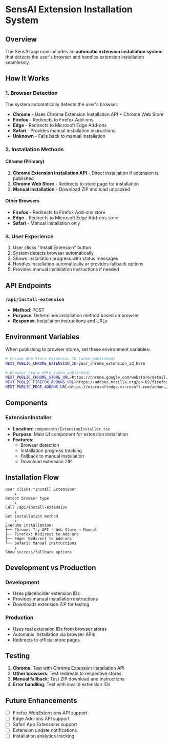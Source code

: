 # SensAI Extension Installation System

## Overview

The SensAI app now includes an **automatic extension installation system** that detects the user's browser and handles extension installation seamlessly.

## How It Works

### 1. Browser Detection
The system automatically detects the user's browser:
- **Chrome** - Uses Chrome Extension Installation API + Chrome Web Store
- **Firefox** - Redirects to Firefox Add-ons
- **Edge** - Redirects to Microsoft Edge Add-ons
- **Safari** - Provides manual installation instructions
- **Unknown** - Falls back to manual installation

### 2. Installation Methods

#### Chrome (Primary)
1. **Chrome Extension Installation API** - Direct installation if extension is published
2. **Chrome Web Store** - Redirects to store page for installation
3. **Manual Installation** - Download ZIP and load unpacked

#### Other Browsers
- **Firefox** - Redirects to Firefox Add-ons store
- **Edge** - Redirects to Microsoft Edge Add-ons store
- **Safari** - Manual installation only

### 3. User Experience

1. User clicks "Install Extension" button
2. System detects browser automatically
3. Shows installation progress with status messages
4. Handles installation automatically or provides fallback options
5. Provides manual installation instructions if needed

## API Endpoints

### `/api/install-extension`
- **Method**: POST
- **Purpose**: Determines installation method based on browser
- **Response**: Installation instructions and URLs

## Environment Variables

When publishing to browser stores, set these environment variables:

```bash
# Chrome Web Store Extension ID (when published)
NEXT_PUBLIC_CHROME_EXTENSION_ID=your_chrome_extension_id_here

# Browser Store URLs (when published)
NEXT_PUBLIC_CHROME_STORE_URL=https://chrome.google.com/webstore/detail/your-extension-id
NEXT_PUBLIC_FIREFOX_ADDONS_URL=https://addons.mozilla.org/en-US/firefox/addon/your-extension-id
NEXT_PUBLIC_EDGE_ADDONS_URL=https://microsoftedge.microsoft.com/addons/detail/your-extension-id
```

## Components

### ExtensionInstaller
- **Location**: `components/ExtensionInstaller.tsx`
- **Purpose**: Main UI component for extension installation
- **Features**:
  - Browser detection
  - Installation progress tracking
  - Fallback to manual installation
  - Download extension ZIP

## Installation Flow

```
User clicks "Install Extension"
    ↓
Detect browser type
    ↓
Call /api/install-extension
    ↓
Get installation method
    ↓
Execute installation:
├── Chrome: Try API → Web Store → Manual
├── Firefox: Redirect to Add-ons
├── Edge: Redirect to Add-ons
└── Safari: Manual instructions
    ↓
Show success/fallback options
```

## Development vs Production

### Development
- Uses placeholder extension IDs
- Provides manual installation instructions
- Downloads extension ZIP for testing

### Production
- Uses real extension IDs from browser stores
- Automatic installation via browser APIs
- Redirects to official store pages

## Testing

1. **Chrome**: Test with Chrome Extension Installation API
2. **Other browsers**: Test redirects to respective stores
3. **Manual fallback**: Test ZIP download and instructions
4. **Error handling**: Test with invalid extension IDs

## Future Enhancements

- [ ] Firefox WebExtensions API support
- [ ] Edge Add-ons API support
- [ ] Safari App Extensions support
- [ ] Extension update notifications
- [ ] Installation analytics tracking 